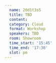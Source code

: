 ```yaml
---
  name: 20d1t3s5
  title: TBD
  content:
  category: Cloud
  format: Workshop
  speakers: TBD
  room: Showroom
  time_start: '15:45'
  time_end: '17:30'
  slot: pm
---
```



